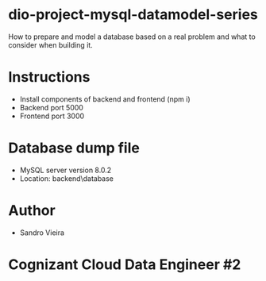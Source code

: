 # dio-project-mysql-datamodel-series
How to prepare and model a database based on a real problem and what to consider when building it.

# Instructions

- Install components of backend and frontend (npm i)
- Backend port 5000
- Frontend port 3000

# Database dump file

- MySQL server version	8.0.2
- Location: backend\database

# Author

- Sandro Vieira

# Cognizant Cloud Data Engineer #2
